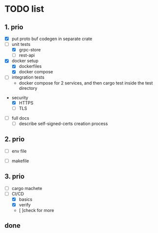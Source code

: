 # TODO list

## 1. prio
- [x] put proto buf codegen in separate crate
- [ ] unit tests
    - [x] grpc-store
    - [ ] rest-api
- [x] docker setup
    - [x] dockerfiles
    - [x] docker compose 
- [ ] integration tests
    - docker compose for 2 services, and then cargo test inside the test directory
- security
    - [x] HTTPS
    - [ ] TLS
- [ ] full docs
    - [ ] describe self-signed-certs creation process

## 2. prio
- [ ] env file
- [ ] makefile


## 3. prio

- [ ] cargo machete
- [ ] CI/CD
    - [x] basics
    - [x] verify
    - [ ]check for more

## done

